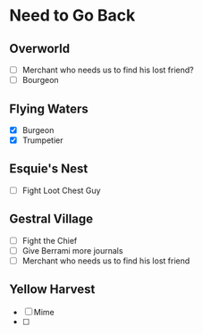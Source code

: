 # Need to Go Back
## Overworld
- [ ] Merchant who needs us to find his lost friend?
- [ ] Bourgeon
## Flying Waters
- [x] Burgeon
- [x] Trumpetier
## Esquie's Nest
- [ ] Fight Loot Chest Guy
## Gestral Village
- [ ] Fight the Chief
- [ ] Give Berrami more journals
- [ ] Merchant who needs us to find his lost friend
## Yellow Harvest
- [ ] Mime
- [ ] 